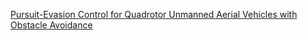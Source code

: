 [Pursuit-Evasion Control for Quadrotor Unmanned Aerial Vehicles with Obstacle Avoidance](https://private-user-images.githubusercontent.com/185818200/380425939-cbc871b7-a72b-4287-a7ee-e52f3d4c7b95.mp4?jwt=eyJhbGciOiJIUzI1NiIsInR5cCI6IkpXVCJ9.eyJpc3MiOiJnaXRodWIuY29tIiwiYXVkIjoicmF3LmdpdGh1YnVzZXJjb250ZW50LmNvbSIsImtleSI6ImtleTUiLCJleHAiOjE3Mjk5NTA2MjIsIm5iZiI6MTcyOTk1MDMyMiwicGF0aCI6Ii8xODU4MTgyMDAvMzgwNDI1OTM5LWNiYzg3MWI3LWE3MmItNDI4Ny1hN2VlLWU1MmYzZDRjN2I5NS5tcDQ_WC1BbXotQWxnb3JpdGhtPUFXUzQtSE1BQy1TSEEyNTYmWC1BbXotQ3JlZGVudGlhbD1BS0lBVkNPRFlMU0E1M1BRSzRaQSUyRjIwMjQxMDI2JTJGdXMtZWFzdC0xJTJGczMlMkZhd3M0X3JlcXVlc3QmWC1BbXotRGF0ZT0yMDI0MTAyNlQxMzQ1MjJaJlgtQW16LUV4cGlyZXM9MzAwJlgtQW16LVNpZ25hdHVyZT0zMzJhYWY1MmE2ZTczNjU2ZWY5ZTYyY2M3YTI4N2I5NzRiYjlmYzE0OWMyNjkyMTdjYjNiODlkZWI5MmQ1MGYyJlgtQW16LVNpZ25lZEhlYWRlcnM9aG9zdCJ9.rBDCLUvNt-AH5a9eWDsss45lFMHMfVLOpmIq2Bley1U)
